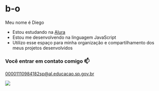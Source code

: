 # b-o

Meu nome é Diego

- Estou estudando na [Alura](https://www.alura.com.br)
- Estou me desenvolvendo na linguagem JavaScript
- Utilizo esse espaço para minha organização e compartilhamento dos meus projetos desenvolvidos

### Você entrar em contato comigo 📫

00001110984182sp@al.educacao.sp.gov.br


![](https://media1.tenor.com/m/0dvvIoZ_SzYAAAAC/hunter-x-hunter-hxh.gif)
